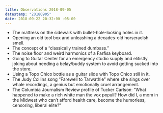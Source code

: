 ```yaml
---
title: Observations 2018-09-05
datestamp: "20180905"
date: 2018-09-22 20:32:00 -05:00
---
```


- The mattress on the sidewalk with bullet-hole-looking holes in it.
- Opening an old tool box and unleashing a decades-old horseradish smell.
- The concept of a “classically trained dumbass.”
- The noise floor and weird harmonics of a Farfisa keyboard.
- Going to Guitar Center for an emergency studio supply and elitistly joking about needing a belay/buddy system to avoid getting sucked into the store.
- Using a Topo Chico bottle as a guitar slide with Topo Chico still in it.
- The Judy Collins song “Farewell to Tarwathie” where she sings over whale recordings, a genius but emotionally cruel arrangement.
- The Columbia Journalism Review profile of Tucker Carlson: “What happened to make a rich white man the vox populi? How did I, a mom in the Midwest who can’t afford health care, become the humorless, censoring, liberal elite?”
